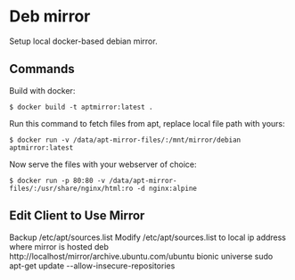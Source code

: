 # Deb mirror

Setup local docker-based debian mirror.

## Commands

Build with docker:

    $ docker build -t aptmirror:latest .


Run this command to fetch files from apt, replace local file path with yours:
    
    $ docker run -v /data/apt-mirror-files/:/mnt/mirror/debian aptmirror:latest

Now serve the files with your webserver of choice:
    
    $ docker run -p 80:80 -v /data/apt-mirror-files/:/usr/share/nginx/html:ro -d nginx:alpine
    
## Edit Client to Use Mirror
Backup /etc/apt/sources.list
Modify /etc/apt/sources.list to local ip address where mirror is hosted
deb http://localhost/mirror/archive.ubuntu.com/ubuntu bionic universe
sudo apt-get update --allow-insecure-repositories
